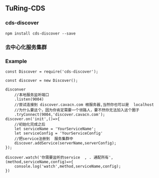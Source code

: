 ## TuRing-CDS

### cds-discover

    npm install cds-discover --save
    
### 去中心化服务集群

### Example

    const Discover = require('cds-discover');
    
    const discover = new Discover();
    
    disconver
        //本地服务监听端口
        .listen(9004)
        //尝试连接到 discover.cavacn.com 根服务器,当然你也可以是  localhost
        //为什么要这个，因为你肯定需要一个领路人，要不然你无法加入这个圈子
        .tryConnect(9004,'discover.cavacn.com');
    discover.on('init',()=>{
        //初始化完成之后
        let serviceName = 'YourServiceName';
        let serviceConfig = 'YourServiceConfig'
        //把service注册到  服务集群中
        discover.addService(serverName,serverConfig);
    });
    
    discover.watch('你需要监听的service  , . 通配所有',(method,serviceName,config)=>{
        console.log('watch',method,serviceName,config);
    })